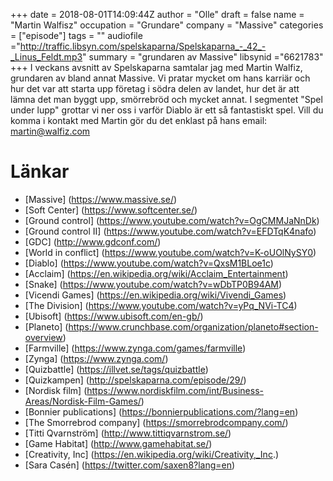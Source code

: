 +++
date = 2018-08-01T14:09:44Z
author = "Olle"
draft = false
name = "Martin Walfisz"
occupation = "Grundare"
company = "Massive"
categories = ["episode"]
tags = ""
audiofile ="http://traffic.libsyn.com/spelskaparna/Spelskaparna_-_42_-_Linus_Feldt.mp3"
summary = "grundaren av Massive"
libsynid ="6621783"
+++
I veckans avsnitt av Spelskaparna samtalar jag med Martin Walfiz, grundaren av bland annat Massive. Vi pratar mycket om hans karriär och hur det var att starta upp företag i södra delen av landet, hur det är att lämna det man byggt upp, smörrebröd och mycket annat. I segmentet "Spel under lupp" grottar vi ner oss i varför Diablo är ett så fantastiskt spel. Vill du komma i kontakt med Martin gör du det enklast på hans email: martin@walfiz.com

# Länkar
* [Massive] (https://www.massive.se/)
* [Soft Center] (https://www.softcenter.se/)
* [Ground control] (https://www.youtube.com/watch?v=OgCMMJaNnDk)
* [Ground control II] (https://www.youtube.com/watch?v=EFDTqK4nafo)
* [GDC] (http://www.gdconf.com/)
* [World in conflict] (https://www.youtube.com/watch?v=K-oUOlNySY0)
* [Diablo] (https://www.youtube.com/watch?v=QxsM1BLoe1c)
* [Acclaim] (https://en.wikipedia.org/wiki/Acclaim_Entertainment)
* [Snake] (https://www.youtube.com/watch?v=wDbTP0B94AM)
* [Vicendi Games] (https://en.wikipedia.org/wiki/Vivendi_Games)
* [The Division] (https://www.youtube.com/watch?v=yPq_NVi-TC4)
* [Ubisoft] (https://www.ubisoft.com/en-gb/)
* [Planeto] (https://www.crunchbase.com/organization/planeto#section-overview)
* [Farmville] (https://www.zynga.com/games/farmville)
* [Zynga] (https://www.zynga.com/)
* [Quizbattle] (https://illvet.se/tags/quizbattle)
* [Quizkampen] (http://spelskaparna.com/episode/29/)
* [Nordisk film] (https://www.nordiskfilm.com/int/Business-Areas/Nordisk-Film-Games/)
* [Bonnier publications] (https://bonnierpublications.com/?lang=en)
* [The Smorrebrod company] (https://smorrebrodcompany.com/)
* [Titti Qvarnström] (http://www.tittiqvarnstrom.se/)
* [Game Habitat] (http://www.gamehabitat.se/)
* [Creativity, Inc] (https://en.wikipedia.org/wiki/Creativity,_Inc.)
* [Sara Casén] (https://twitter.com/saxen8?lang=en)
